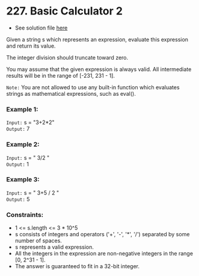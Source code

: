 # 227. Basic Calculator 2

- See solution file [here](./solution.cpp)

Given a string s which represents an expression, evaluate this expression and return its
value. 

The integer division should truncate toward zero.

You may assume that the given expression is always valid. All intermediate results will
be in the range of [-231, 231 - 1].

`Note:` You are not allowed to use any built-in function which evaluates strings as
mathematical expressions, such as eval().

### Example 1:

`Input:` s = "3+2*2"  
`Output:` 7  

### Example 2:

`Input:` s = " 3/2 "  
`Output:` 1  

### Example 3:

`Input:` s = " 3+5 / 2 "  
`Output:` 5  
 

### Constraints:

- 1 <= s.length <= 3 * 10^5
- s consists of integers and operators ('+', '-', '*', '/') separated by some number of spaces.
- s represents a valid expression.
- All the integers in the expression are non-negative integers in the range [0, 2^31 - 1].
- The answer is guaranteed to fit in a 32-bit integer.